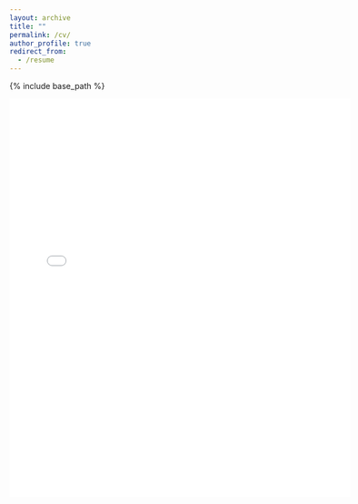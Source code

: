 ```yaml
---
layout: archive
title: ""
permalink: /cv/
author_profile: true
redirect_from:
  - /resume
---
```


{% include base_path %}


<embed src="{{ site.baseurl }}/files/Sandeep_Menon_CV.pdf" width="600" height="700" type='application/pdf'>
